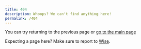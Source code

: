 ```yaml
---
title: 404
description: Whoops? We can't find anything here!
permalink: /404
---
```


You can try returning to the previous page or [go to the main page](./)

Expecting a page here? Make sure to report to [Wise](./developer).
